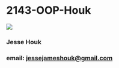 # 2143-OOP-Houk
![](https://avatars1.githubusercontent.com/u/19671629?v=3&u=ca19fcc3b1dfa208c7d7774da1bcfba0878d9570&s=140)
### Jesse Houk
### email: jessejameshouk@gmail.com
